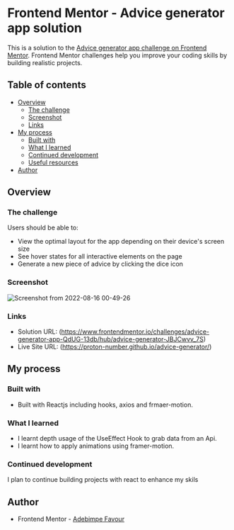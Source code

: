 # Frontend Mentor - Advice generator app solution

This is a solution to the [Advice generator app challenge on Frontend Mentor](https://www.frontendmentor.io/challenges/advice-generator-app-QdUG-13db). Frontend Mentor challenges help you improve your coding skills by building realistic projects.

## Table of contents

- [Overview](#overview)
  - [The challenge](#the-challenge)
  - [Screenshot](#screenshot)
  - [Links](#links)
- [My process](#my-process)
  - [Built with](#built-with)
  - [What I learned](#what-i-learned)
  - [Continued development](#continued-development)
  - [Useful resources](#useful-resources)
- [Author](#author)


## Overview

### The challenge

Users should be able to:

- View the optimal layout for the app depending on their device's screen size
- See hover states for all interactive elements on the page
- Generate a new piece of advice by clicking the dice icon

### Screenshot
![Screenshot from 2022-08-16 00-49-26](https://user-images.githubusercontent.com/67767150/184757570-18167b90-9931-4543-8a9a-219afc8b5383.png)



### Links

- Solution URL: (https://www.frontendmentor.io/challenges/advice-generator-app-QdUG-13db/hub/advice-generator-JBJCwvv_7S)
- Live Site URL: (https://proton-number.github.io/advice-generator/)

## My process

### Built with
- Built with Reactjs including hooks, axios and frmaer-motion.





### What I learned
- I learnt depth usage of the UseEffect Hook to grab data from an Api.
- I learnt how to apply animations using framer-motion.


### Continued development
 I plan to continue building projects with react to enhance my skils

## Author
- Frontend Mentor - [Adebimpe Favour](https://www.frontendmentor.io/profile/Proton-number)


